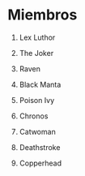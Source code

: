 # Miembros

1. Lex Luthor
2. The Joker
3. Raven
4. Black Manta

6. Poison Ivy
7. Chronos
8. Catwoman
9. Deathstroke
10. Copperhead

